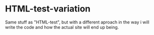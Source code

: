 # HTML-test-variation
Same stuff as "HTML-test", but with a different aproach in the way i will write the code and how the actual site will end up being.
